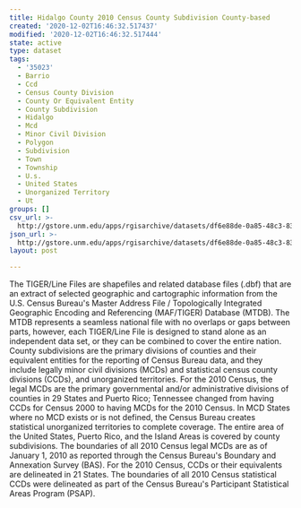 ```yaml
---
title: Hidalgo County 2010 Census County Subdivision County-based
created: '2020-12-02T16:46:32.517437'
modified: '2020-12-02T16:46:32.517444'
state: active
type: dataset
tags:
  - '35023'
  - Barrio
  - Ccd
  - Census County Division
  - County Or Equivalent Entity
  - County Subdivision
  - Hidalgo
  - Mcd
  - Minor Civil Division
  - Polygon
  - Subdivision
  - Town
  - Township
  - U.s.
  - United States
  - Unorganized Territory
  - Ut
groups: []
csv_url: >-
  http://gstore.unm.edu/apps/rgisarchive/datasets/df6e88de-0a85-48c3-83d8-480013080ab9/tl_2010_35023_cousub10.derived.csv
json_url: >-
  http://gstore.unm.edu/apps/rgisarchive/datasets/df6e88de-0a85-48c3-83d8-480013080ab9/tl_2010_35023_cousub10.derived.json
layout: post

---
```

The TIGER/Line Files are shapefiles and related database files (.dbf) that are an extract of selected geographic and cartographic information from the U.S. Census Bureau's Master Address File / Topologically Integrated Geographic Encoding and Referencing (MAF/TIGER) Database (MTDB).  The MTDB represents a seamless national file with no overlaps or gaps between parts, however, each TIGER/Line File is designed to stand alone as an independent data set, or they can be combined to cover the entire nation.  County subdivisions are the primary divisions of counties and their equivalent entities for the reporting of Census Bureau data, and they include legally minor civil divisions (MCDs) and statistical census county divisions (CCDs), and unorganized territories.  For the 2010 Census, the legal MCDs are the primary governmental and/or administrative divisions of counties in 29 States and Puerto Rico; Tennessee changed from having CCDs for Census 2000 to having MCDs for the 2010 Census.  In MCD States where no MCD exists or is not defined, the Census Bureau creates statistical unorganized territories to complete coverage.  The entire area of the United States, Puerto Rico, and the Island Areas is covered by county subdivisions.  The boundaries of all 2010 Census legal MCDs are as of January 1, 2010 as reported through the Census Bureau's Boundary and Annexation Survey (BAS).  For the 2010 Census, CCDs or their equivalents are delineated in 21 States.  The boundaries of all 2010 Census statistical CCDs were delineated as part of the Census Bureau's Participant Statistical Areas Program (PSAP).  

